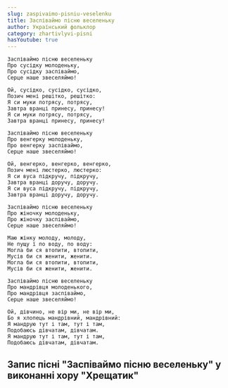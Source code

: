 ```yaml
---
slug: zaspivaimo-pisniu-veselenku
title: Заспіваймо пісню веселеньку
author: Український фольклор
category: zhartivlyvi-pisni
hasYoutube: true
---
```

```
Заспіваймо пісню веселеньку
Про сусідку молоденьку,
Про сусідку заспіваймо,
Серце наше звеселяймо!
```

```
Ой, сусідко, сусідко, сусідко,
Позич мені решітко, решітко:
Я си муки потрясу, потрясу,
Завтра вранці принесу, принесу!
Я си муки потрясу, потрясу,
Завтра вранці принесу, принесу!
```

```
Заспіваймо пісню веселеньку
Про венгерку молоденьку,
Про венгерку заспіваймо,
Серце наше звеселяймо!
```

```
Ой, венгерко, венгерко, венгерко,
Позич мені люстерко, люстерко:
Я си вуса підкручу, підкручу,
Завтра вранці доручу, доручу.
Я си вуса підкручу, підкручу,
Завтра вранці доручу, доручу.
```

```
Заспіваймо пісню веселеньку
Про жіночку молоденьку,
Про жіночку заспіваймо,
Серце наше звеселяймо!
```

```
Маю жінку молоду, молоду,
Не пущу ї по воду, по воду:
Могла би ся втопити, втопити,
Мусів би ся женити, женити.
Могла би ся втопити, втопити,
Мусів би ся женити, женити.
```

```
Заспіваймо пісню веселеньку
Про мандрівця молоденького,
Про мандрівця заспіваймо,
Серце наше звеселяймо!
```

```
Ой, дівчино, не вір ми, не вір ми,
Бо я хлопець мандрівний, мандрівний:
Я мандрую тут і там, тут і там,
Подобаюсь дівчатам, дівчатам.
Я мандрую тут і там, тут і там,
Подобаюсь дівчатам, дівчатам.
```

## Запис пісні "Заспіваймо пісню веселеньку" у виконанні хору "Хрещатик"

<YoutubeIframe id="-sOB8Uf_RoA" className="md:w-4/5" />
